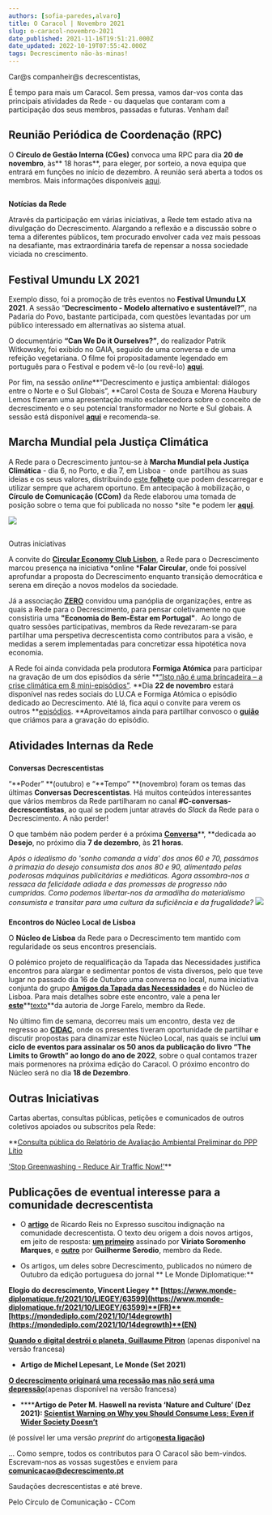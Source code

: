 ```yaml
---
authors: [sofia-paredes,alvaro]
title: O Caracol | Novembro 2021
slug: o-caracol-novembro-2021
date_published: 2021-11-16T19:51:21.000Z
date_updated: 2022-10-19T07:55:42.000Z
tags: Decrescimento não-às-minas!
---
```

Car@s companheir@s decrescentistas,

É tempo para mais um Caracol. Sem pressa, vamos dar-vos conta das principais atividades da Rede - ou daquelas que contaram com a participação dos seus membros, passadas e futuras. Venham daí!

## **Reunião Periódica de Coordenação (RPC)**

O **Círculo de Gestão Interna (CGes)** convoca uma RPC para dia **20 de novembro**, às** 18 horas**, para eleger, por sorteio, a nova equipa que entrará em funções no início de dezembro. A reunião será aberta a todos os membros. Mais informações disponíveis [aqui](https://docs.google.com/document/d/1V_Rv7to95w_nuOyEHpt1kbCFS45UDsP5lQObvDUzhbc/edit?usp=sharing).

## 
**Notícias da Rede**

Através da participação em várias iniciativas, a Rede tem estado ativa na divulgação do Decrescimento. Alargando a reflexão e a discussão sobre o tema a diferentes públicos, tem procurado envolver cada vez mais pessoas na desafiante, mas extraordinária tarefa de repensar a nossa sociedade viciada no crescimento.

## **Festival Umundu LX 2021**

Exemplo disso, foi a promoção de três eventos no **Festival Umundu LX 2021**.
A sessão “**Decrescimento - Modelo alternativo e sustentável?”**, na Padaria do Povo, bastante participada, com questões levantadas por um público interessado em alternativas ao sistema atual.

O documentário **“Can We Do it Ourselves?”**, do realizador Patrik Witkowsky, foi exibido no GAIA, seguido de uma conversa e de uma refeição vegetariana. O filme foi propositadamente legendado em português para o Festival e podem vê-lo (ou revê-lo) [**aqui**](https://www.youtube.com/watch?v=Jc3akZjJE6s&amp;t=155s).

Por fim, na sessão *online***“Decrescimento e justiça ambiental: diálogos entre o Norte e o Sul Globais”, **Carol Costa de Souza e Morena Haubury Lemos fizeram uma apresentação muito esclarecedora sobre o conceito de decrescimento e o seu potencial transformador no Norte e Sul globais. A sessão está disponível [**aqui**](https://www.youtube.com/watch?v=9bzxU6NkGZg) e recomenda-se.

## **Marcha Mundial pela Justiça Climática**

A Rede para o Decrescimento juntou-se à **Marcha Mundial pela Justiça Climática** - dia 6, no Porto, e dia 7, em Lisboa -  onde  partilhou as suas ideias e os seus valores, distribuindo [este **folheto**](https://nextcloud.decrescimento.pt/index.php/s/N3gtHYgffbASEWc) que podem descarregar e utilizar sempre que acharem oportuno. 
Em antecipação à mobilização, o **Círculo de Comunicação (CCom)** da Rede elaborou uma tomada de posição sobre o tema que foi publicada no nosso *site *e podem ler [**aqui**](https://www.decrescimento.pt/posts/mobilizacao-mundial-pela-justica-climatica-nov2021/). 

![](https://lh6.googleusercontent.com/_oXzfREaZ9nWojl4_0l_7K7ZdYlzIUumPGaO_cHCd9iN7KEFSisjayXJ-E8jEW8IS5B7soccYQLafzY69RBjr7XdMG3Ex54BH9_E2FsW_drdMSBpNLzo4Tln920NLA)
## 
Outras iniciativas

A convite do **[Circular Economy Club Lisbon](https://www.facebook.com/ceclisbon/?ref=page_internal)**, a Rede para o Decrescimento marcou presença na iniciativa *online ***Falar Circular**, onde foi possível aprofundar a proposta do Decrescimento enquanto transição democrática e serena em direção a novos modelos da sociedade.

Já a associação **[ZERO](https://zero.ong/)** convidou uma panóplia de organizações, entre as quais a Rede para o Decrescimento, para pensar coletivamente no que consistiria uma **"Economia do Bem-Estar em Portugal"**.  Ao longo de quatro sessões participativas, membros da Rede revezaram-se para partilhar uma perspetiva decrescentista como contributos para a visão, e medidas a serem implementadas para concretizar essa hipotética nova economia.

A Rede foi ainda convidada pela produtora **Formiga Atómica** para participar na gravação de um dos episódios da série **[“Isto não é uma brincadeira – a crise climática em 8 mini-episódios”](https://lucateatroluisdecamoes.pt/event/isto-nao-e-uma-brincadeira-a-crise-climatica-em-8-mini-episodios/). **Dia **22 de novembro** estará disponível nas redes sociais do LU.CA e Formiga Atómica o episódio dedicado ao Decrescimento. Até lá, fica aqui o convite para verem os outros **[episódios](https://www.youtube.com/channel/UC49tscaw7_JqhROZ4KpipvQ). **Aproveitamos ainda para partilhar convosco o **[guião](https://nextcloud.decrescimento.pt/index.php/s/o4qnLfiyByyzNdj)** que criámos para a gravação do episódio.

## **Atividades Internas da Rede**

### 
**Conversas Decrescentistas**

“**Poder” **(outubro) e “**Tempo” **(novembro) foram os temas das últimas **Conversas Decrescentistas**. Há muitos conteúdos interessantes que vários membros da Rede partilharam no canal **#C-conversas-decrescentistas**, ao qual se podem juntar através do *Slack* da Rede para o Decrescimento. A não perder!

O que também não podem perder é a próxima [**Conversa**](https://www.facebook.com/events/1077568519722053/?ref=newsfeed)**, **dedicada ao **Desejo**, no próximo dia **7 de dezembro**, às **21 horas**. 

*Após o idealismo do 'sonho comanda a vida' dos anos 60 e 70, passámos à primazia do desejo consumista dos anos 80 e 90, alimentado pelas poderosas máquinas publicitárias e mediáticas. Agora assombra-nos a ressaca da felicidade adiada e das promessas de progresso não cumpridas. Como podemos libertar-nos da armadilha do materialismo consumista e transitar para uma cultura da suficiência e da frugalidade?*
![](https://lh5.googleusercontent.com/j-DayX8tk_0uFhdF3xF26fbMEv8uu5d_Jgrn5MIva7SnVn_TeRWBJp763S_cnuYB7CXm15qPFSt3P06sxloCnQyPxzXs51upX1kOBvxLwQ33_gNCKr8BMJP3DgRxNw)
### 
**Encontros do Núcleo Local de Lisboa**

O **Núcleo de Lisboa** da Rede para o Decrescimento tem mantido com regularidade os seus encontros presenciais. 

O polémico projeto de requalificação da Tapada das Necessidades justifica encontros para alargar e sedimentar pontos de vista diversos, pelo que teve lugar no passado dia 16 de Outubro uma conversa no local, numa iniciativa conjunta do grupo [**Amigos da Tapada das Necessidades**](https://www.facebook.com/groups/TapadaDasNecessidades) e do Núcleo de Lisboa. Para mais detalhes sobre este encontro, vale a pena ler [**este**](https://nextcloud.decrescimento.pt/index.php/s/nzL9n7GAK6tBbn6)**[texto](https://nextcloud.decrescimento.pt/index.php/s/nzL9n7GAK6tBbn6)**da autoria de Jorge Farelo, membro da Rede.

No último fim de semana, decorreu mais um encontro, desta vez de regresso ao **[CIDAC](https://www.cidac.pt/)**, onde os presentes tiveram oportunidade de partilhar e discutir propostas para dinamizar este Núcleo Local, nas quais se inclui **um ciclo de eventos para assinalar os 50 anos da publicação do livro “The Limits to Growth” ao longo do ano de 2022**, sobre o qual contamos trazer mais pormenores na próxima edição do Caracol. O próximo encontro do Núcleo será no dia **18 de Dezembro**.

## **Outras Iniciativas‌‌**

Cartas abertas, consultas públicas, petições e comunicados de outros coletivos apoiados ou subscritos pela Rede:

**[Consulta pública do Relatório de Avaliação Ambiental Preliminar do PPP Lítio](https://participa.pt/pt/consulta/consulta-publica-do-relatorio-de-avaliacao-ambiental-preliminar-do-ppp-litio)

[‘Stop Greenwashing - Reduce Air Traffic Now!’](https://www.change.org/p/unfccc-icao-eu-commission-eu-parliament-national-governments-stop-greenwashing-reduce-air-traffic-now)**

## **Publicações de eventual interesse para a comunidade decrescentista**

- O [**artigo**](https://expresso.pt/opiniao/2021-09-10-O-ambiente-e-a-pobreza-5786366c) de Ricardo Reis no Expresso suscitou indignação na comunidade decrescentista. O texto deu origem a dois novos artigos, em jeito de resposta: [**um primeiro**](https://viriatosoromenho-marques.com/portal/economia-de-miseria-miseria-de-economia/) assinado por **Viriato Soromenho Marques**, e [**outro**](https://www.decrescimento.pt/posts/o-medo-ao-servico-do-crescimento-economico/) por **Guilherme Serodio**, membro da Rede.

- Os artigos, um deles sobre Decrescimento, publicados no número de Outubro da edição portuguesa do jornal ** Le Monde Diplomatique:**

**Elogio do decrescimento, Vincent Liegey **
[https://www.monde-diplomatique.fr/2021/10/LIEGEY/63599](https://www.monde-diplomatique.fr/2021/10/LIEGEY/63599)**(FR)**[https://mondediplo.com/2021/10/14degrowth](https://mondediplo.com/2021/10/14degrowth)**(EN)**

[**Quando o digital destrói o planeta, Guillaume Pitron**](https://www.monde-diplomatique.fr/2021/10/PITRON/63595)
(apenas disponível na versão francesa)

- ******Artigo de Michel Lepesant, Le Monde (Set 2021)******

[**O decrescimento originará uma recessão mas não será uma depressão**](https://ladecroissance.xyz/2021/09/28/tribune-dans-le-monde-du-26-27-septembre-version-longue/)(apenas disponível na versão francesa)

- ******Artigo de Peter M. Haswell na revista ‘Nature and Culture’ (Dez 2021): **[**Scientist Warning on Why you Should Consume Less; Even if Wider Society Doesn’t**](https://www.berghahnjournals.com/view/journals/nature-and-culture/16/3/nc160302.xml)****

(é possível ler uma versão *preprint* do artigo[**nesta ligação**](https://drive.google.com/file/d/1JnUPIgsSWCjrzUTZVcXHRi8BM-XajU2l/view?usp=sharing)**)**

...
Como sempre, todos os contributos para O Caracol são bem-vindos. Escrevam-nos as vossas sugestões e enviem para [**comunicacao@decrescimento.pt**](mailto:comunicacao@decrescimento.pt)

Saudações decrescentistas e até breve.

Pelo Círculo de Comunicação - CCom

